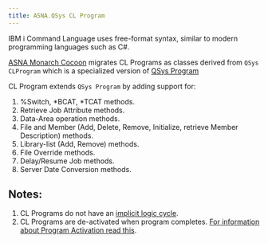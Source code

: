 ```yaml
---
title: ASNA.QSys CL Program
---
```


IBM i Command Language uses free-format syntax, similar to modern programming languages such as C#.

[ASNA Monarch Cocoon](https://docs.asna.com/documentation/Help150/Main_Monarch_90.htm) migrates CL Programs as classes derived from `QSys CLProgram` which is a specialized version of [QSys Program](/concepts/program-structure/qsys-program.html/)

CL Program extends `QSys Program` by adding support for: 
1. %Switch, *BCAT, *TCAT methods.
2. Retrieve Job Attribute methods.
3. Data-Area operation methods.
4. File and Member (Add, Delete, Remove, Initialize, retrieve Member Description) methods.
5. Library-list (Add, Remove) methods.
6. File Override methods.
7. Delay/Resume Job methods.
8. Server Date Conversion methods.

## Notes: 
1. CL Programs do not have an [implicit logic cycle](https://www.ibm.com/support/knowledgecenter/en/ssw_ibm_i_72/rzasd/rpgcycle.htm).
2. CL Programs are de-activated when program completes. [For information about Program Activation read this](/concepts/program-structure/qsys-program.html/). 